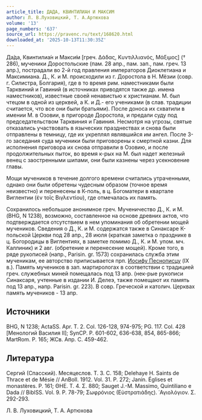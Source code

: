 ```yaml
---
article_title: ДАДА, КВИНТИЛИАН И МАКСИМ
author: Л. В.Луховицкий, Т. А.Артюхова
volume: '13'
page_numbers: '637'
source_url: https://pravenc.ru/text/168620.html
downloaded_at: '2025-10-13T11:30:35Z'
---
```


Да́да, Квинтилиа́н и Макси́м [греч. Δάδας, Κυντιλλιανός, Μάξιμος] († 286), мученики Доростольские (пам. 28 апр., пам. зап., пам. греч. 13 апр.), пострадали во 2-й год правления императоров Диоклетиана и Максимиана. Д., К. и М. происходили из г. Доростола в Н. Мёзии (совр. г. Силистра, Болгария), где в то время рим. наместниками были Тарквиний и Гавиний (в источниках приводятся также др. имена наместников), известные своей ненавистью к христианам. М. был чтецом в одной из церквей, а К. и Д.- его учениками (в слав. традиции считается, что все они были братьями). После доноса их схватили в имении М. в Озовии, в пригороде Доростола, и предали суду под председательством Тарквиния и Гавиния. Несмотря на угрозы, святые отказались участвовать в языческих празднествах и снова были отправлены в темницу, где их укреплял являвшийся им ангел. После 3-го заседания суда мученики были приговорены к смертной казни. Для исполнения приговора их снова отправили в Озовию, и после продолжительных пыток, во время к-рых на М. был надет железный венец с заостренными шипами, они были казнены через усекновение главы.

Мощи мучеников в течение долгого времени считались утраченными, однако они были обретены чудесным образом (точное время неизвестно) и перенесены в К-поль, в ц. Богоматери в квартале Виглентии (ἐν τοῖς Βιγλεντίου), где отмечалась их память.

Сохранилось небольшое анонимное греч. Мученичество Д., К. и М. (BHG, N 1238), возможно, составленное на основе древних актов, что подтверждается отсутствием в нем упоминания об обретении мощей мучеников. Сведения о Д., К. и М. содержатся также в Синаксаре К-польской Церкви под 28 апр., 28 июля (краткая заметка о празднике в ц. Богородицы в Виглентиях, в заметке помимо Д., К. и М. упом. мч. Каллиник) и 2 авг. (обретение и перенесение мощей). Кроме того, в ряде рукописей (напр., Parisin. gr. 1573) сохранилась служба этим мученикам, ее авторство приписывается прп. [Иосифу Песнописцу](<https://pravenc.ru/text/ИОСИФ ПЕСНОПИСЕЦ.html>) (IX в.). Память мучеников в зап. мартирологах в соответствии с традицией греч. служебных миней помещалась под 13 апр. (нек-рые рукописи Синаксаря, учтенные в издании И. Делеэ, также помещают их память под 13 апр., напр. Parisin. gr. 223). В совр. Греческой и католич. Церквах память мучеников - 13 апр.

## Источники

BHG, N 1238; ActaSS. Apr. T. 2. Col. 126-128, 974-975; PG. 117. Col. 428 [Менологий Василия II]; SynCP. P. 601-602, 636-638, 854, 865-866; MartRom. P. 165; ЖСв. Апр. С. 459-462.

## Литература

Сергий (Спасский). Месяцеслов. Т. 3. С. 158; Delehaye H. Saints de Thrace et de Mésie // AnBoll. 1912. Vol. 31. P. 272; Janin. Églises et monastères. P. 161; ΘΗΕ. Τ. 4. Σ. 880; Sauget J.-M. Massimo, Quintiliano e Dada // BiblSS. Vol. 9. P. 78-79; Σωφρόνιος (Εὐστρατιάδης). ῾Αγιολόγιον. Σ. 292-293.

Л. В.  Луховицкий,   Т. А.  Артюхова

